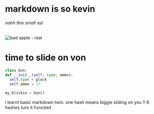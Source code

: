 # markdown is so kevin 
######  nahh this small asl


![bad apple - real](https://encrypted-tbn0.gstatic.com/images?q=tbn:ANd9GcR_MIqQTiuRAUH4w6gKtZNLLasP8iFIYmjAUQ&s)

# time to slide on von

``` python
class Gun:
def __init__(self, type, ammo):
  self.type = glock
  self.ammo = 17

my_blickie = Gun()
```


i learnt basic markdown twin. one hash means biggie sliding on you !! 6 hashes turn it funsized

